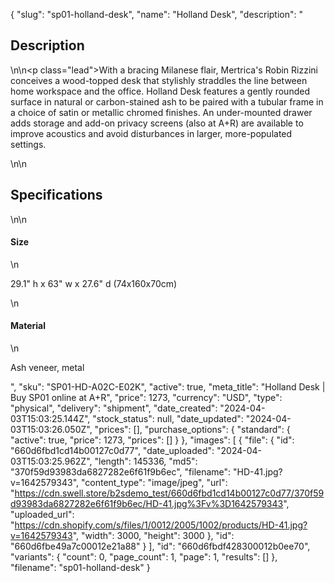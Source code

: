 {
  "slug": "sp01-holland-desk",
  "name": "Holland Desk",
  "description": "<h2>Description</h2>\n<!-- split -->\n<p class=\"lead\">With a bracing Milanese flair, Mertrica's Robin Rizzini conceives a wood-topped desk that stylishly straddles the line between home workspace and the office. Holland Desk features a gently rounded surface in natural or carbon-stained ash to be paired with a tubular frame in a choice of satin or metallic chromed finishes. An under-mounted drawer adds storage and add-on privacy screens (also at A+R) are available to improve acoustics and avoid disturbances in larger, more-populated settings.</p>\n<!-- split -->\n<h2>Specifications</h2>\n<!-- split -->\n<h4>Size</h4>\n<p>29.1\" h x 63\" w x 27.6\" d (74x160x70cm)</p>\n<h4>Material</h4>\n<p>Ash veneer, metal</p>",
  "sku": "SP01-HD-A02C-E02K",
  "active": true,
  "meta_title": "Holland Desk | Buy SP01 online at A+R",
  "price": 1273,
  "currency": "USD",
  "type": "physical",
  "delivery": "shipment",
  "date_created": "2024-04-03T15:03:25.144Z",
  "stock_status": null,
  "date_updated": "2024-04-03T15:03:26.050Z",
  "prices": [],
  "purchase_options": {
    "standard": {
      "active": true,
      "price": 1273,
      "prices": []
    }
  },
  "images": [
    {
      "file": {
        "id": "660d6fbd1cd14b00127c0d77",
        "date_uploaded": "2024-04-03T15:03:25.962Z",
        "length": 145336,
        "md5": "370f59d93983da6827282e6f61f9b6ec",
        "filename": "HD-41.jpg?v=1642579343",
        "content_type": "image/jpeg",
        "url": "https://cdn.swell.store/b2sdemo_test/660d6fbd1cd14b00127c0d77/370f59d93983da6827282e6f61f9b6ec/HD-41.jpg%3Fv%3D1642579343",
        "uploaded_url": "https://cdn.shopify.com/s/files/1/0012/2005/1002/products/HD-41.jpg?v=1642579343",
        "width": 3000,
        "height": 3000
      },
      "id": "660d6fbe49a7c00012e21a88"
    }
  ],
  "id": "660d6fbdf428300012b0ee70",
  "variants": {
    "count": 0,
    "page_count": 1,
    "page": 1,
    "results": []
  },
  "filename": "sp01-holland-desk"
}